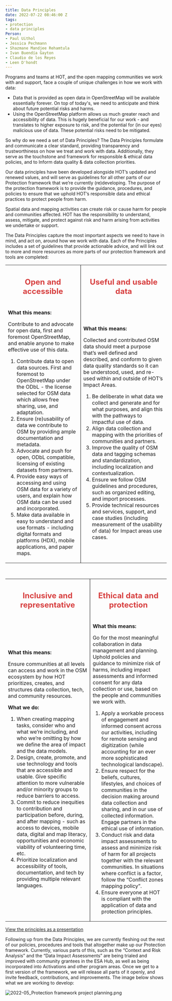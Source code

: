 ```yaml
---
title: Data Principles
date: 2022-07-22 08:46:00 Z
tags:
- protection
- data principles
Person:
- Paul Uithol
- Jessica Pechmann
- Shazmane Mandjee Rehamtula
- Ivan Buendía Gayton
- Claudio de los Reyes
- Leen D'hondt
---
```


Programs and teams at HOT, and the open mapping communities we work with and support, face a couple of unique challenges in how we work with data:

- Data that is provided as open data in OpenStreetMap will be available essentially forever. On top of today's, we need to anticipate and think about future potential risks and harms.
- Using the OpenStreetMap platform allows us much greater reach and accessibility of data. This is hugely beneficial for our work - and translates to higher exposure to risk, and the potential for (in our eyes) malicious use of data. These potential risks need to be mitigated.

So why do we need a set of Data Principles? The Data Principles formulate and communicate a clear standard, providing transparency and trustworthiness on how we treat and work with data. Additionally, they serve as the touchstone and framework for responsible & ethical data policies, and to Inform data quality & data collection priorities.

Our data principles have been developed alongside HOT’s updated and renewed values, and will serve as guidelines for all other parts of our Protection framework that we’re currently (re)developing. The purpose of the protection framework is to provide the guidance, procedures, and policies to ensure that we uphold HOT’s responsible data and ethical practices to protect people from harm.

Spatial data and mapping activities can create risk or cause harm for people and communities affected. HOT has the responsibility to understand, assess, mitigate, and protect against risk and harm arising from activities we undertake or support.

The Data Principles capture the most important aspects we need to have in mind, and act on, around how we work with data. Each of the Principles includes a set of guidelines that provide actionable advice, and will link out to more and more resources as more parts of our protection framework and tools are completed:

<table style="border-bottom: none">
	<tr>
		<th><h2 style="color: #D73F3F">Open and accessible</h2></th>
		<th style="border-left: 1px solid black"><h2 style="color: #D73F3F">Useful and usable data</h2></th>
	</tr>
	<tr>
		<td style="border-bottom: none;"><p style="font-weight: bold">What this means:</p>
		<p>
Contribute to and advocate for open data, first and foremost OpenStreetMap, and enable anyone to make effective use of this data.
		</p>
		<ol style="font-size: 1em">
<li>Contribute data to open data sources. First and foremost to OpenStreetMap under the ODbL - the license selected for OSM data which allows free sharing, use, and adaptation.</li>
<li>Ensure (re)usability of data we contribute to OSM by providing ample documentation and metadata.</li>
<li>Advocate and push for open, ODbL compatible, licensing of existing datasets from partners.</li>
<li>Provide easy ways of accessing and using OSM data for a variety of users, and explain how OSM data can be used and incorporated.</li>
<li>Make data available in easy to understand and use formats - including digital formats and platforms (HDX), mobile applications, and paper maps.</li>
		</ol>
		</td>
		<td style="border-left: 1px solid black; border-bottom: none;"><p style="font-weight: bold">What this means:</p>
		<p>
Collected and contributed OSM data should meet a purpose that’s well defined and described, and conform to given data quality standards so it can be understood, used, and re-used within and outside of HOT’s Impact Areas.
		</p>
		<ol style="font-size: 1em">
<li>Be deliberate in what data we collect and generate and for what purposes, and align this with the pathways to impactful use of data.</li>
<li>Align data collection and mapping with the priorities of communities and partners.</li>
<li>Improve the quality of OSM data and tagging schemas and standardization, including localization and contextualization.</li>
<li>Ensure we follow OSM guidelines and procedures, such as organized editing, and import processes.</li>
<li>Provide technical resources and services, support, and case studies (including measurement of the usability of data) for Impact areas use cases.</li>
		</ol>
		</td>
	</tr>
</table>
<br/>
<table style="border-bottom: none">
	<tr>
		<th><h2 style="color: #D73F3F">Inclusive and representative</h2></th>
		<th style="border-left: 1px solid black"><h2 style="color: #D73F3F">Ethical data and protection</h2></th>
	</tr>
	<tr>
		<td style="border-bottom: none;"><p style="font-weight: bold">What this means:</p>
		<p>
Ensure communities at all levels can access and work in the OSM ecosystem by how HOT prioritizes, creates, and structures data collection, tech, and community resources.
		</p>
		<p style="font-weight: bold">What we do:</p>
		<ol style="font-size: 1em">
<li>When creating mapping tasks, consider who and what we’re including, and who we’re omitting by how we define the area of impact and the data models.</li>
<li>Design, create, promote, and use technology and tools that are accessible and usable. Give specific attention to more vulnerable and/or minority groups to reduce barriers to access.</li>
<li>Commit to reduce inequities to contribution and participation before, during, and after mapping - such as access to devices, mobile data, digital and map literacy, opportunities and economic viability of volunteering time, etc.</li>
<li>Prioritize localization and accessibility of tools, documentation, and tech by providing multiple relevant languages.</li>
		</ol>
		</td>
		<td style="border-left: 1px solid black; border-bottom: none;"><p style="font-weight: bold">What this means:</p>
		<p>
Go for the most meaningful collaboration in data management and planning. Uphold policies and guidance to minimize risk of harms, including impact assessments and informed consent for any data collection or use, based on the people and communities we work with.
		</p>
		<ol style="font-size: 1em">
<li>Apply a workable process of engagement and informed consent across our activities, including for remote sensing and digitization (while accounting for an ever more sophisticated technological landscape).</li>
<li>Ensure respect for the beliefs, cultures, lifestyles, and choices of communities in the decision making around data collection and sharing, and in our use of collected information. Engage partners in the ethical use of information.</li>
<li>Conduct risk and data impact assessments to assess and minimize risk of harm for all projects together with the relevant communities. In situations where conflict is a factor, follow the “Conflict zones mapping policy”.</li>
<li>Ensure everyone at HOT is compliant with the application of data and protection principles.</li>
		</ol>
		</td>
	</tr>
</table> 

[View the principles as a presentation](https://docs.google.com/presentation/d/e/2PACX-1vRCzr84b_Ad5MRSziA1gfa2gpEwL1qjNtj0nCCbJRa4eRAqkORwgQAUYuFgRTBmcZ9vBt9bZ-D8ybCG/pub?start=false&loop=false&delayms=3000)

Following up from the Data Principles, we are currently fleshing out the rest of our policies, procedures and tools that altogether make up our Protection framework. Currently, various parts of this, such as the “Context and Risk Analysis” and the “Data Impact Assessments” are being trialed and improved with community grantees in the ESA Hub, as well as being incorporated into Activations and other program areas. Once we get to a first version of the framework, we will release all parts of it openly, and invite feedback, contributions, and improvements. The image below shows what we are working to develop:

![2022-05_Protection framework project planning.png](/uploads/2022-05_Protection%20framework%20project%20planning.png)
